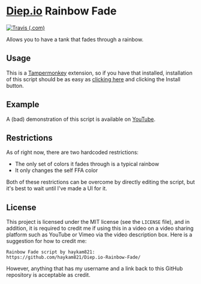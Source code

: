 # [Diep.io](http://diep.io/) Rainbow Fade

[![Travis (.com)](https://img.shields.io/travis/com/haykam821/Diep.io-Rainbow-Fade.svg?style=popout)](https://travis-ci.com/haykam821/Diep.io-Rainbow-Fade)

Allows you to have a tank that fades through a rainbow.

## Usage

This is a [Tampermonkey](https://chrome.google.com/webstore/detail/tampermonkey/dhdgffkkebhmkfjojejmpbldmpobfkfo) extension, so if you have that installed, installation of this script should be as easy as [clicking here](https://github.com/haykam821/Diep.io-Rainbow-Fade/raw/master/index.user.js) and clicking the Install button.

## Example

A (bad) demonstration of this script is available on [YouTube](https://www.youtube.com/watch?v=JlUaluBR6sA).

## Restrictions

As of right now, there are two hardcoded restrictions:

* The only set of colors it fades through is a typical rainbow
* It only changes the self FFA color

Both of these restrictions can be overcome by directly editing the script, but it's best to wait until I've made a UI for it.

## License

This project is licensed under the MIT license (see the `LICENSE` file), and in addition, it is required to credit me if using this in a video on a video sharing platform such as YouTube or Vimeo via the video description box. Here is a suggestion for how to credit me:

    Rainbow Fade script by haykam821: https://github.com/haykam821/Diep.io-Rainbow-Fade/

However, anything that has my username and a link back to this GitHub repository is acceptable as credit.
